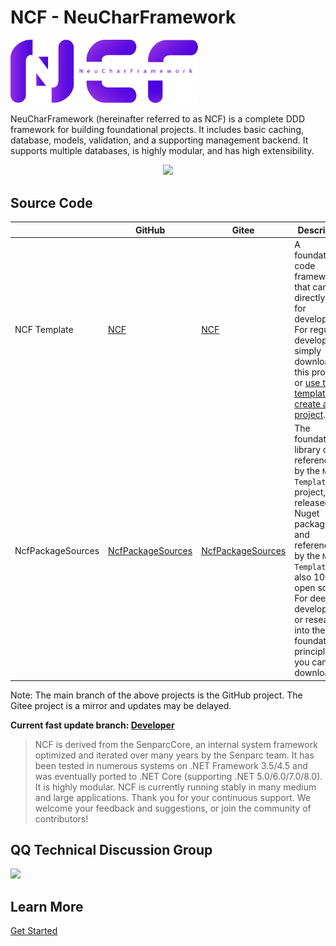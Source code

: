# NCF - NeuCharFramework

<img src="./images/logo.png" width="300" />

NeuCharFramework (hereinafter referred to as NCF) is a complete DDD framework for building foundational projects. It includes basic caching, database, models, validation, and a supporting management backend. It supports multiple databases, is highly modular, and has high extensibility.

<center><img src="./images/login.jpg" /></center>

## Source Code

|                   | GitHub                                                                     | Gitee                                                                     | Description                                                                                                                                                                                                                                                   |
| ----------------- | -------------------------------------------------------------------------- | ------------------------------------------------------------------------- | ------------------------------------------------------------------------------------------------------------------------------------------------------------------------------------------------------------------------------------------------------------- |
| NCF Template      | [NCF](https://github.com/NeuCharFramework/NCF)                             | [NCF](https://gitee.com/NeuCharFramework/NCF)                             | A foundational code framework that can be directly used for development. For regular development, simply download this project or [use the template to create a project](/start/start-develop/get-ncf-template.html#从命令行安装-推荐).                       |
| NcfPackageSources | [NcfPackageSources](https://github.com/NeuCharFramework/NcfPackageSources) | [NcfPackageSources](https://gitee.com/NeuCharFramework/NcfPackageSources) | The foundational library code referenced by the `NCF Template` project, released as Nuget packages and referenced by the `NCF Template`. It is also 100% open source. For deep development or research into the foundational principles, you can download it. |

Note: The main branch of the above projects is the GitHub project. The Gitee project is a mirror and updates may be delayed.

<b>Current fast update branch: [Developer](https://github.com/NeuCharFramework/NCF/tree/Developer)</b>

> NCF is derived from the SenparcCore, an internal system framework optimized and iterated over many years by the Senparc team. It has been tested in numerous systems on .NET Framework 3.5/4.5 and was eventually ported to .NET Core (supporting .NET 5.0/6.0/7.0/8.0). It is highly modular. NCF is currently running stably in many medium and large applications. Thank you for your continuous support. We welcome your feedback and suggestions, or join the community of contributors!

## QQ Technical Discussion Group

<img src="https://sdk.weixin.senparc.com/images/QQ_Group_Avatar/NCF/QQ-Group.jpg" width="380" />

## Learn More

[Get Started](/start/instruction/about-ncf.html)
